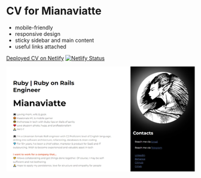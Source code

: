 # CV for Mianaviatte  

* mobile-friendly  
* responsive design  
* sticky sidebar and main content  
* useful links attached


[Deployed CV on Netlify](https://mianaviatte-cv.netlify.app/) [![Netlify Status](https://api.netlify.com/api/v1/badges/88567267-146e-4f99-a951-8d81d42f9b19/deploy-status)](https://app.netlify.com/sites/mianaviatte-cv/deploys)   
  
  
![CV_Screenshot](img/screenshot_intro.jpg)


